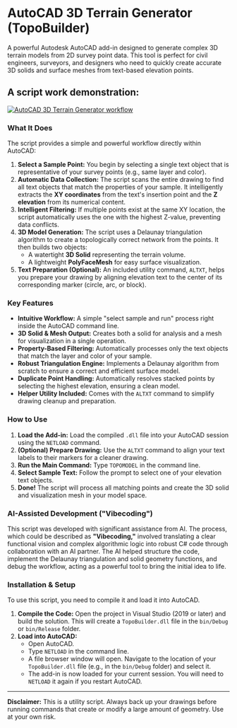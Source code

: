 # AutoCAD 3D Terrain Generator (TopoBuilder)

A powerful Autodesk AutoCAD add-in designed to generate complex 3D terrain models from 2D survey point data. This tool is perfect for civil engineers, surveyors, and designers who need to quickly create accurate 3D solids and surface meshes from text-based elevation points.

## A script work demonstration:
[![AutoCAD 3D Terrain Generator workflow](https://img.youtube.com/vi/uRIdcaeOZLM/maxresdefault.jpg)](https://www.youtube.com/watch?v=uRIdcaeOZLM)

### What It Does

The script provides a simple and powerful workflow directly within AutoCAD:

1.  **Select a Sample Point:** You begin by selecting a single text object that is representative of your survey points (e.g., same layer and color).
2.  **Automatic Data Collection:** The script scans the entire drawing to find all text objects that match the properties of your sample. It intelligently extracts the **XY coordinates** from the text's insertion point and the **Z elevation** from its numerical content.
3.  **Intelligent Filtering:** If multiple points exist at the same XY location, the script automatically uses the one with the highest Z-value, preventing data conflicts.
4.  **3D Model Generation:** The script uses a Delaunay triangulation algorithm to create a topologically correct network from the points. It then builds two objects:
    *   A watertight **3D Solid** representing the terrain volume.
    *   A lightweight **PolyFaceMesh** for easy surface visualization.
5.  **Text Preparation (Optional):** An included utility command, `ALTXT`, helps you prepare your drawing by aligning elevation text to the center of its corresponding marker (circle, arc, or block).

### Key Features

*   **Intuitive Workflow:** A simple "select sample and run" process right inside the AutoCAD command line.
*   **3D Solid & Mesh Output:** Creates both a solid for analysis and a mesh for visualization in a single operation.
*   **Property-Based Filtering:** Automatically processes only the text objects that match the layer and color of your sample.
*   **Robust Triangulation Engine:** Implements a Delaunay algorithm from scratch to ensure a correct and efficient surface model.
*   **Duplicate Point Handling:** Automatically resolves stacked points by selecting the highest elevation, ensuring a clean model.
*   **Helper Utility Included:** Comes with the `ALTXT` command to simplify drawing cleanup and preparation.

### How to Use

1.  **Load the Add-in:** Load the compiled `.dll` file into your AutoCAD session using the `NETLOAD` command.
2.  **(Optional) Prepare Drawing:** Use the `ALTXT` command to align your text labels to their markers for a cleaner drawing.
3.  **Run the Main Command:** Type `TOPOMODEL` in the command line.
4.  **Select Sample Text:** Follow the prompt to select one of your elevation text objects.
5.  **Done!** The script will process all matching points and create the 3D solid and visualization mesh in your model space.

### AI-Assisted Development ("Vibecoding")

This script was developed with significant assistance from AI. The process, which could be described as **"Vibecoding,"** involved translating a clear functional vision and complex algorithmic logic into robust C# code through collaboration with an AI partner. The AI helped structure the code, implement the Delaunay triangulation and solid geometry functions, and debug the workflow, acting as a powerful tool to bring the initial idea to life.

### Installation & Setup

To use this script, you need to compile it and load it into AutoCAD.

1.  **Compile the Code:** Open the project in Visual Studio (2019 or later) and build the solution. This will create a `TopoBuilder.dll` file in the `bin/Debug` or `bin/Release` folder.
2.  **Load into AutoCAD:**
    *   Open AutoCAD.
    *   Type `NETLOAD` in the command line.
    *   A file browser window will open. Navigate to the location of your `TopoBuilder.dll` file (e.g., in the `bin/Debug` folder) and select it.
    *   The add-in is now loaded for your current session. You will need to `NETLOAD` it again if you restart AutoCAD.

---

**Disclaimer:** This is a utility script. Always back up your drawings before running commands that create or modify a large amount of geometry. Use at your own risk.

